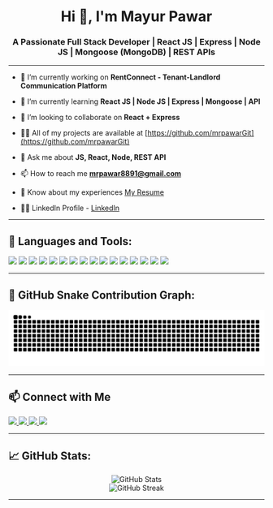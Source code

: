 <h1 align="center">Hi 👋, I'm Mayur Pawar</h1>
<h3 align="center">A Passionate Full Stack Developer | React JS | Express | Node JS | Mongoose (MongoDB) | REST APIs</h3>
<!-- <p align="center">
  <img src="https://komarev.com/ghpvc/?username=mrpawargit&label=Profile%20views&color=0e75b6&style=flat" alt="Profile views" />
</p -->
<!-- <p align="center">
  <img src="https://komarev.com/ghpvc/?username=mrpawargit&label=Profile%20views&color=0e75b6&style=flat" alt="Profile views" />
</p -->

---

- 🔭 I’m currently working on **RentConnect - Tenant-Landlord Communication Platform**

- 🌱 I’m currently learning **React JS | Node JS | Express | Mongoose | API**

- 👯 I’m looking to collaborate on **React + Express**

- 👨‍💻 All of my projects are available at [https://github.com/mrpawarGit](https://github.com/mrpawarGit)

- 💬 Ask me about **JS, React, Node, REST API**

- 📫 How to reach me **mrpawar8891@gmail.com**

- 📄 Know about my experiences [My Resume](https://drive.google.com/file/d/1tK728obQ1o8icmFCU2oqQ9xUTpXTKVdh/view?usp=drive_link)
  
- 👨‍💻 LinkedIn Profile - [LinkedIn](https://www.linkedin.com/in/mayur-pawar-325735349/)

---

## 🚀 Languages and Tools:

<p>
  <img src="https://img.shields.io/badge/React-20232A?style=for-the-badge&logo=react&logoColor=61DAFB" />
  <img src="https://img.shields.io/badge/Node.js-339933?style=for-the-badge&logo=nodedotjs&logoColor=white" />
  <img src="https://img.shields.io/badge/Express.js-000000?style=for-the-badge&logo=express&logoColor=white" />
  <img src="https://img.shields.io/badge/HTML5-E34F26?style=for-the-badge&logo=html5&logoColor=white" />
  <img src="https://img.shields.io/badge/CSS3-1572B6?style=for-the-badge&logo=css3&logoColor=white" />
  <img src="https://img.shields.io/badge/TailwindCSS-06B6D4?style=for-the-badge&logo=tailwindcss&logoColor=white" />
  <img src="https://img.shields.io/badge/Redux-593D88?style=for-the-badge&logo=redux&logoColor=white" />
  <img src="https://img.shields.io/badge/Bootstrap-7952B3?style=for-the-badge&logo=bootstrap&logoColor=white" />
  <img src="https://img.shields.io/badge/JavaScript-F7DF1E?style=for-the-badge&logo=javascript&logoColor=black" />
  <img src="https://img.shields.io/badge/Firebase-FFCA28?style=for-the-badge&logo=firebase&logoColor=black" />
  <img src="https://img.shields.io/badge/Git-F05032?style=for-the-badge&logo=git&logoColor=white" />
  <img src="https://img.shields.io/badge/MySQL-00000F?style=for-the-badge&logo=mysql&logoColor=white" />
  <img src="https://img.shields.io/badge/Java-ED8B00?style=for-the-badge&logo=java&logoColor=white" />
  <img src="https://img.shields.io/badge/Spring_Boot-6DB33F?style=for-the-badge&logo=spring-boot&logoColor=white" />
  <img src="https://img.shields.io/badge/Vercel-000000?style=for-the-badge&logo=vercel&logoColor=white" />
  <img src="https://img.shields.io/badge/Netlify-00C7B7?style=for-the-badge&logo=netlify&logoColor=white" />
</p>

---

## 🐍 GitHub Snake Contribution Graph:

<p align="center">
  <img src="https://raw.githubusercontent.com/mrpawarGit/mrpawarGit/output/github-contribution-grid-snake.svg" alt="Snake animation" />
</p>

---

## 📫 Connect with Me

<p align="left">
  <a href="https://linkedin.com/in/mayur-pawar-325735349" target="_blank" rel="noopener noreferrer">
    <img src="https://img.shields.io/badge/LinkedIn-Mayur%20Pawar-blue?style=for-the-badge&logo=linkedin&logoColor=white" />
  </a>

  <a href="mailto:mrpwar8891@gmail.com" target="_blank" rel="noopener noreferrer">
    <img src="https://img.shields.io/badge/Gmail-mrpwar8891@gmail.com-D14836?style=for-the-badge&logo=gmail&logoColor=white" />
  </a>

  <a href="https://twitter.com/realmayurpawar" target="_blank" rel="noopener noreferrer">
    <img src="https://img.shields.io/badge/Twitter-@realmayurpawar-1DA1F2?style=for-the-badge&logo=twitter&logoColor=white" />
  </a>

  <a href="https://www.hackerrank.com/realmayurpawar" target="_blank" rel="noopener noreferrer">
    <img src="https://img.shields.io/badge/HackerRank-MrPawar-2EC866?style=for-the-badge&logo=hackerrank&logoColor=white" />
  </a>
</p>

---

## 📈 GitHub Stats:

<p align="center">
  <img src="https://github-readme-stats.vercel.app/api?username=mrpawarGit&show_icons=true&theme=radical" alt="GitHub Stats" />
  <br/>
  <img src="https://streak-stats.demolab.com/?user=mrpawarGit&theme=radical" alt="GitHub Streak" />
</p>

---
